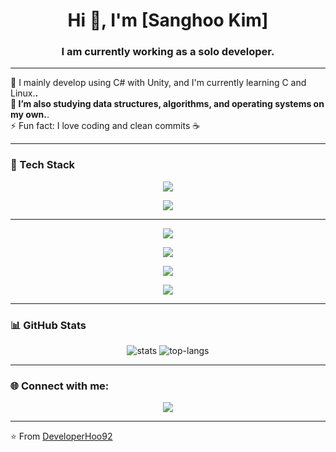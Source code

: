 <h1 align="center">Hi 👋, I'm [Sanghoo Kim]</h1>  <!-- 페이지 맨 위 중앙에 큰 제목으로 이름 출력 -->
<h3 align="center">I am currently working as a solo developer.</h3>  <!-- 부제목: 하는 일 또는 관심사 -->

---

<!-- 🧠 자기소개 섹션 -->
🌱 I mainly develop using C# with Unity, and I'm currently learning C and Linux.**.<br>  <!-- 현재 배우는 기술 -->
💬 I’m also studying data structures, algorithms, and operating systems on my own.**.<br>  <!-- 잘 아는 분야 / 질문 환영 -->
⚡ Fun fact: I love coding and clean commits ☕  <!-- 재미있는 개인 정보나 특징 -->

---

<!-- 🛠️ 기술 스택(Tech Stack) 제목 -->
<h3>🚀 Tech Stack</h3>

<div align="center">  <!-- 아이콘(뱃지)들을 왼쪽 정렬로 묶는 태그 시작 -->

  <!-- 각 뱃지는 shields.io에서 가져온 이미지로 기술 로고를 표시 -->

  <!-- 프로그래밍 언어 -->
  <!-- C# -->
  <img src="https://img.shields.io/badge/C%23-239120?style=for-the-badge&logo=c-sharp&logoColor=white"/>  <!-- C# 사용 -->
  
  <!-- C -->
  <img src="https://img.shields.io/badge/C-00599C?style=for-the-badge&logo=c&logoColor=white"/>  <!-- C 언어 사용 -->

  ---

  <!-- 🧰 개발 도구 (Development Tools) -->
<p align="center">
  <!-- Visual Studio -->
  <img src="https://img.shields.io/badge/Visual%20Studio-5C2D91?style=for-the-badge&logo=visualstudio&logoColor=white"/>  <!-- Visual Studio 사용 -->

  <!-- Git -->
  <img src="https://img.shields.io/badge/Git-F05032?style=for-the-badge&logo=git&logoColor=white"/>  <!-- Git 사용 -->

  <!-- GitHub -->
  <img src="https://img.shields.io/badge/GitHub-181717?style=for-the-badge&logo=github&logoColor=white"/>  <!-- GitHub 사용 -->

  <!-- Linux -->
  <img src="https://img.shields.io/badge/Linux-FCC624?style=for-the-badge&logo=linux&logoColor=black"/>  <!-- Linux 사용 -->
</div>


</div>  <!-- 기술 아이콘 구역 끝 -->

---

<!-- 📊 GitHub 통계 카드 -->
<h3>📊 GitHub Stats</h3>

<p align="center">  <!-- 가운데 정렬 -->
  <!-- GitHub의 활동 통계를 보여주는 이미지 (github-readme-stats 서비스 사용) -->
  <img src="https://github-readme-stats.vercel.app/api?username=DeveloperHoo92&show_icons=true&theme=radical" alt="stats" />
  <!-- 가장 많이 사용한 언어 통계 카드 -->
  <img src="https://github-readme-stats.vercel.app/api/top-langs/?username=DeveloperHoo92&layout=compact&theme=radical" alt="top-langs" />
</div>

---

<!-- 🌐 소셜 미디어 / 링크 섹션 -->
<h3>🌐 Connect with me:</h3>

<div align="center">
  <!-- Threads 프로필 링크 -->
  <a href="https://www.threads.net/@mister_kim_ko" target="_blank">
    <img src="https://img.shields.io/badge/Threads-000000?style=flat-square&logo=threads&logoColor=white"/>  <!-- Threads -->
  </a>
</div>

---

<!-- README 하단에 서명 -->
⭐ From [DeveloperHoo92](https://github.com/DeveloperHoo92)  <!-- 본인 깃허브 링크로 서명 -->
